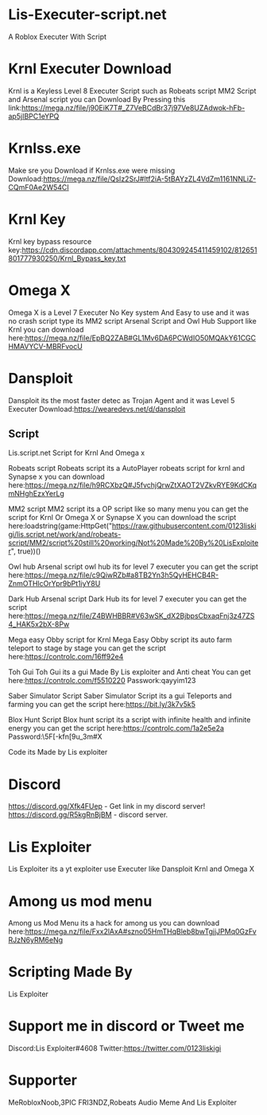 # Lis-Executer-script.net
A Roblox Executer With Script

# Krnl Executer Download
Krnl is a Keyless Level 8 Executer Script such as Robeats script MM2 Script and Arsenal script
you can Download By Pressing this link:https://mega.nz/file/j90EiK7T#_Z7VeBCdBr37j97Ve8UZAdwok-hFb-ap5jIBPC1eYPQ

# Krnlss.exe
Make sre you Download if Krnlss.exe were missing
Download:https://mega.nz/file/QsIz2SrJ#ltf2iA-5tBAYzZL4VdZm1161NNLiZ-CQmF0Ae2W54CI

# Krnl Key
Krnl key bypass resource
key:https://cdn.discordapp.com/attachments/804309245411459102/812651801777930250/Krnl_Bypass_key.txt


# Omega X
Omega X is a Level 7 Executer No Key system And Easy to use and it was no crash
script type its MM2 script Arsenal Script and Owl Hub Support like Krnl
you can download here:https://mega.nz/file/EpBQ2ZAB#GL1Mv6DA6PCWdIO50MQAkY61CGCHMAVYCV-MBRFvocU

# Dansploit
Dansploit its the most faster detec as Trojan Agent and it was Level 5 Executer
Download:https://wearedevs.net/d/dansploit

Script
------

Lis.script.net
Script for Krnl And Omega x


Robeats script
Robeats script its a AutoPlayer robeats script for krnl and Synapse x
you can download here:https://mega.nz/file/h9RCXbzQ#J5fvchjQrwZtXAOT2VZkvRYE9KdCKqmNHghEzxYerLg


MM2 script
MM2 script its a OP script like so many menu you can get the script for Krnl Or Omega X or Synapse X
you can download the script here:loadstring(game:HttpGet("https://raw.githubusercontent.com/0123liskigi/lis.script.net/work/and/robeats-script/MM2/script%20still%20working/Not%20Made%20By%20LisExploiter", true))()

Owl hub Arsenal script
owl hub its for level 7 executer
you can get the script here:https://mega.nz/file/c9QiwRZb#a8TB2Yn3h5QyHEHCB4R-ZnmOTHlcOrYpr9bPt1iyY8U

Dark Hub Arsenal script
Dark Hub its for level 7 executer
you can get the script here:https://mega.nz/file/Z4BWHBBR#V63wSK_dX2BjbpsCbxaqFnj3z47ZS4_HAK5x2bX-8Pw

Mega easy Obby script for Krnl
Mega Easy Obby script its auto farm teleport to stage by stage
you can get the script here:https://controlc.com/16ff92e4

Toh Gui
Toh Gui its a gui Made By Lis exploiter and Anti cheat
You can get here:https://controlc.com/f5510220
Passwork:qayyim123

Saber Simulator Script
Saber Simulator Script its a gui Teleports and farming
you can get the script here:https://bit.ly/3k7v5k5

Blox Hunt Script
Blox hunt script its a script with infinite health and infinite energy
you can get the script here:https://controlc.com/1a2e5e2a
Password:\5F[-kfn[9u_3m#X


Code its Made by Lis exploiter

# Discord
https://discord.gg/Xfk4FUep - Get link in my discord server!
https://discord.gg/R5kgRnBjBM - discord server.

# Lis Exploiter
Lis Exploiter its a yt exploiter use Executer like Dansploit Krnl and Omega X

# Among us mod menu
Among us Mod Menu its a hack for among us 
you can download here:https://mega.nz/file/Fxx2lAxA#szno05HmTHqBleb8bwTgjjJPMq0GzFvRJzN6yRM6eNg

# Scripting Made By
Lis Exploiter

# Support me in discord or Tweet me

Discord:Lis Exploiter#4608
Twitter:https://twitter.com/0123liskigi

# Supporter
MeRobloxNoob,3PIC FRI3NDZ,Robeats Audio Meme And Lis Exploiter
